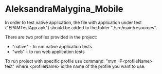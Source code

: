 # AleksandraMalygina_Mobile
In order to test native application, the file with application under test ("EPAMTestApp.apk") should be added to the folder "./src/main/resources".

There are two profiles provided in the project:
 - "native" - to run native application tests 
 - "web" - to run web application tests
 
 To run project with specific profile use command: "mvn -P\<profileName\> test" where \<profileName\> is the name of the profile you want to use.
